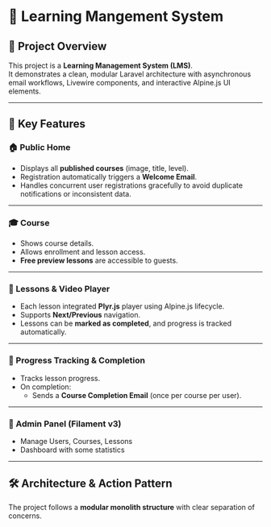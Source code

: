 # 🚀 Learning Mangement System
## 🎯 Project Overview
This project is a **Learning Management System (LMS)**.  
It demonstrates a clean, modular Laravel architecture with asynchronous email workflows, Livewire components, and interactive Alpine.js UI elements.

---
## 🔑 Key Features

### 🏠 Public Home
- Displays all **published courses** (image, title, level).
- Registration automatically triggers a **Welcome Email**.  
- Handles concurrent user registrations gracefully to avoid duplicate notifications or inconsistent data.

---

### 🎓 Course
- Shows course details.  
- Allows enrollment and lesson access.  
- **Free preview lessons** are accessible to guests.  

---

### 🎥 Lessons & Video Player
- Each lesson integrated **Plyr.js** player using Alpine.js lifecycle.  
- Supports **Next/Previous** navigation.  
- Lessons can be **marked as completed**, and progress is tracked automatically.  

---

### 🧩 Progress Tracking & Completion
- Tracks lesson progress.  
- On completion: 
  - Sends a **Course Completion Email** (once per course per user).  

---

### 🧮 Admin Panel (Filament v3)
- Manage Users, Courses, Lessons
- Dashboard with some statistics
---

## 🛠 Architecture & Action Pattern
The project follows a **modular monolith structure** with clear separation of concerns.  
